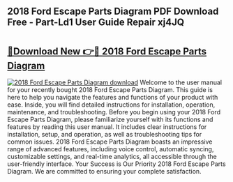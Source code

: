 ## 2018 Ford Escape Parts Diagram PDF Download Free - Part-Ld1 User Guide Repair xj4JQ

# <h2><a href="http://dfmdova.blite.top/?on=2018+Ford+Escape+Parts+Diagram">🔗Download New 👉🔴 2018 Ford Escape Parts Diagram</a></h2>

[![2018 Ford Escape Parts Diagram download](https://i.imgur.com/lujVjoI.png)](http://dfmdova.blite.top/?on=2018+Ford+Escape+Parts+Diagram)
Welcome to the user manual for your recently bought 2018 Ford Escape Parts Diagram. This guide is here to help you navigate the features and functions of your product with ease. Inside, you will find detailed instructions for installation, operation, maintenance, and troubleshooting. Before you begin using your 2018 Ford Escape Parts Diagram, please familiarize yourself with its functions and features by reading this user manual. It includes clear instructions for installation, setup, and operation, as well as troubleshooting tips for common issues. 2018 Ford Escape Parts Diagram boasts an impressive range of advanced features, including voice control, automatic syncing, customizable settings, and real-time analytics, all accessible through the user-friendly interface. Your Success is Our Priority 2018 Ford Escape Parts Diagram. We are committed to ensuring your complete satisfaction.
